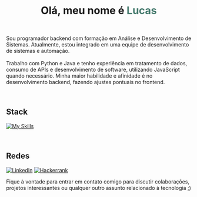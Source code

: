 <br>

<h1 align="center">Olá, meu nome é <span style="color: #457a6d;">Lucas</span></h1>

<br>

<p align="left"> 
  Sou programador backend com formação em Análise e Desenvolvimento de Sistemas. Atualmente, estou integrado em uma equipe de desenvolvimento de sistemas e automação. <br><br>Trabalho com Python e Java e tenho experiência em tratamento de dados, consumo de APIs e desenvolvimento de software, utilizando JavaScript quando necessário. Minha maior habilidade e afinidade é no desenvolvimento backend, fazendo ajustes pontuais no frontend.
</p>

<br>

## Stack
[![My Skills](https://skillicons.dev/icons?i=python,flask,java,spring,mysql,postgres,docker,linux)](https://skillicons.dev)

<br>

## Redes

[![LinkedIn](https://img.shields.io/badge/linkedin-242938.svg?style=for-the-badge&logo=linkedin&logoColor=202222)](https://www.linkedin.com/in/lucas-aguiar-5a889126b/) [![Hackerrank](https://img.shields.io/badge/-Hackerrank-242938?style=for-the-badge&logo=HackerRank&logoColor=white)](https://www.hackerrank.com/profile/lucas_aguiar_ads)


Fique à vontade para entrar em contato comigo para discutir colaborações, projetos interessantes ou qualquer outro assunto relacionado à tecnologia ;)<br><br>
